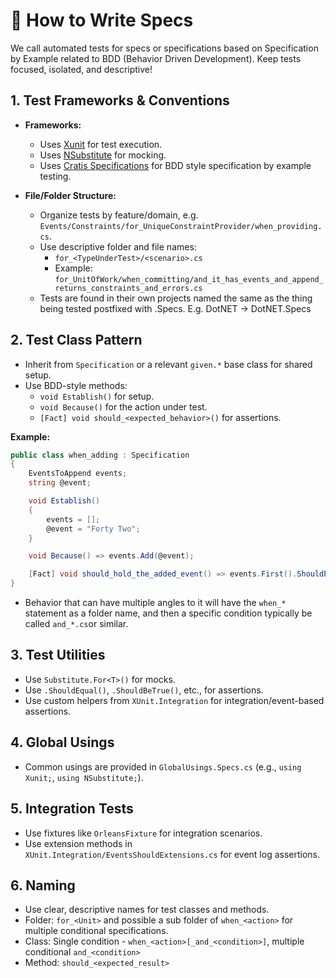 # 🧪 How to Write Specs

We call automated tests for specs or specifications based on Specification by Example related to BDD (Behavior Driven Development).
Keep tests focused, isolated, and descriptive!

## 1. Test Frameworks & Conventions

- **Frameworks:**
  - Uses [Xunit](https://xunit.net/) for test execution.
  - Uses [NSubstitute](https://nsubstitute.github.io/) for mocking.
  - Uses [Cratis Specifications](https://github.com/Cratis/Specifications/blob/main/README.md) for BDD style specification by example testing.

- **File/Folder Structure:**
  - Organize tests by feature/domain, e.g. `Events/Constraints/for_UniqueConstraintProvider/when_providing.cs`.
  - Use descriptive folder and file names:
    - `for_<TypeUnderTest>/<scenario>.cs`
    - Example: `for_UnitOfWork/when_committing/and_it_has_events_and_append_returns_constraints_and_errors.cs`
  - Tests are found in their own projects named the same as the thing being tested postfixed with .Specs. E.g. DotNET -> DotNET.Specs

## 2. Test Class Pattern

- Inherit from `Specification` or a relevant `given.*` base class for shared setup.
- Use BDD-style methods:
  - `void Establish()` for setup.
  - `void Because()` for the action under test.
  - `[Fact] void should_<expected_behavior>()` for assertions.

**Example:**

```csharp
public class when_adding : Specification
{
    EventsToAppend events;
    string @event;

    void Establish()
    {
        events = [];
        @event = "Forty Two";
    }

    void Because() => events.Add(@event);

    [Fact] void should_hold_the_added_event() => events.First().ShouldEqual(@event);
}
```

- Behavior that can have multiple angles to it will have the `when_*` statement as a folder name, and then a specific condition typically be called `and_*.cs`or similar.

## 3. Test Utilities

- Use `Substitute.For<T>()` for mocks.
- Use `.ShouldEqual()`, `.ShouldBeTrue()`, etc., for assertions.
- Use custom helpers from `XUnit.Integration` for integration/event-based assertions.

## 4. Global Usings

- Common usings are provided in `GlobalUsings.Specs.cs` (e.g., `using Xunit;`, `using NSubstitute;`).

## 5. Integration Tests

- Use fixtures like `OrleansFixture` for integration scenarios.
- Use extension methods in `XUnit.Integration/EventsShouldExtensions.cs` for event log assertions.

## 6. Naming

- Use clear, descriptive names for test classes and methods.
- Folder: `for_<Unit>` and possible a sub folder of `when_<action>` for multiple conditional specifications.
- Class: Single condition - `when_<action>[_and_<condition>]`, multiple conditional `and_<condition>`
- Method: `should_<expected_result>`
